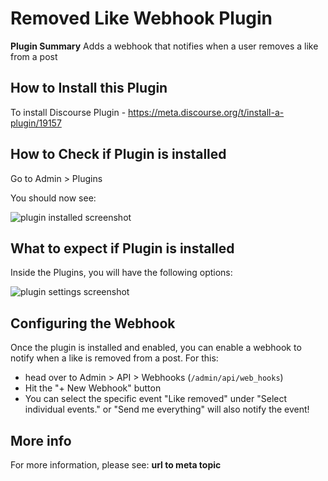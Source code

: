 # **Removed Like Webhook** Plugin

**Plugin Summary**
Adds a webhook that notifies when a user removes a like from a post


## How to Install this Plugin

To install Discourse Plugin - https://meta.discourse.org/t/install-a-plugin/19157

## How to Check if Plugin is installed

Go to Admin > Plugins 

You should now see:

![plugin installed screenshot](https://user-images.githubusercontent.com/17043260/179759389-f701b0a0-f7d4-443a-869a-83032b9f6571.png)

## What to expect if Plugin is installed

Inside the Plugins, you will have the following options:

![plugin settings screenshot](https://user-images.githubusercontent.com/17043260/179759581-ee19ec48-d1e0-44e5-8e2e-1169c49f1488.png)

## Configuring the Webhook

Once the plugin is installed and enabled, you can enable a webhook to notify when a like is removed from a post.
For this:
* head over to Admin > API > Webhooks (`/admin/api/web_hooks`)
* Hit the "+ New Webhook" button
* You can select the specific event "Like removed" under "Select individual events." or "Send me everything" will also notify the event!

## More info
For more information, please see: **url to meta topic**
